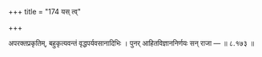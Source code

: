 +++
title = "174 यस् त्व्"

+++

अपरक्तप्रकृतिम्, बहुकृत्यवन्तं वृद्धपर्यवसानादिभिः । पुनर् आहितविज्ञाननिर्णयः सन् राजा — ॥ ८.१७३ ॥